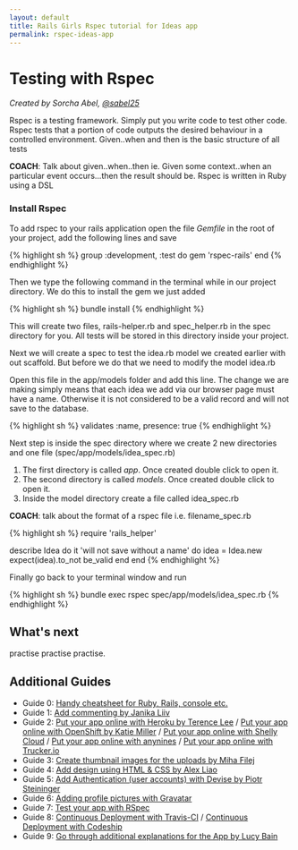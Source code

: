 ```yaml
---
layout: default
title: Rails Girls Rspec tutorial for Ideas app
permalink: rspec-ideas-app
---
```


# Testing with Rspec

*Created by Sorcha Abel, [@sabel25](https://twitter.com/sabel25)*

Rspec is a testing framework. Simply put you write code to test other code. Rspec tests that a portion of code outputs the desired behaviour in a controlled environment. Given..when and then is the
basic structure of all tests

__COACH__: Talk about given..when..then ie. Given some context..when an particular event occurs...then the result should be. Rspec is written in Ruby using a DSL

### Install Rspec

To add rspec to your rails application open the file *Gemfile* in the root of your project, add the following lines and save

{% highlight sh %}
group :development, :test do
  gem 'rspec-rails'
end
{% endhighlight %}

Then we type the following command in the terminal while in our project directory. We do this to install the gem we just added

{% highlight sh %}
bundle install
{% endhighlight %}

This will create two files, rails-helper.rb and spec_helper.rb in the spec directory for you. All tests will be stored in this directory inside your project.

Next we will create a spec to test the idea.rb model we created earlier with out scaffold. But before we do that we need to modify the model idea.rb

Open this file in the app/models folder and add this line. The change we are making simply means that each idea we add via our browser page must have a name. Otherwise it is not considered to be a valid record and will not save to the database.

{% highlight sh %}
validates :name, presence: true
{% endhighlight %}

Next step is inside the spec directory where we create 2 new directories and one file (spec/app/models/idea_spec.rb)
1. The first directory is called *app*. Once created double click to open it.
2. The second directory is called *models*. Once created double click to open it.
3. Inside the model directory create a file called idea_spec.rb

__COACH__: talk about the format of a rspec file i.e. filename_spec.rb

{% highlight sh %}
require 'rails_helper'

describe Idea do
  it 'will not save without a name' do
    idea = Idea.new
    expect(idea).to_not be_valid
  end
end
{% endhighlight %}

Finally go back to your terminal window and run

{% highlight sh %}
bundle exec rspec spec/app/models/idea_spec.rb
{% endhighlight %}

## What's next
practise practise practise.

## Additional Guides

* Guide 0: [Handy cheatsheet for Ruby, Rails, console etc.](https://github.com/PragTob/rails-beginner-cheatsheet)
* Guide 1: [Add commenting by Janika Liiv](/commenting)
* Guide 2: [Put your app online with Heroku by Terence Lee](/heroku) / [Put your app online with OpenShift by Katie Miller](/openshift) / [Put your app online with Shelly Cloud](/shellycloud) / [Put your app online with anynines](/anynines) / [Put your app online with Trucker.io](/trucker)
* Guide 3: [Create thumbnail images for the uploads by Miha Filej](/thumbnails)
* Guide 4: [Add design using HTML &amp; CSS by Alex Liao](/design)
* Guide 5: [Add Authentication (user accounts) with Devise by Piotr Steininger](/devise/)
* Guide 6: [Adding profile pictures with Gravatar](/gravatar)
* Guide 7: [Test your app with RSpec](/testing-rspec)
* Guide 8: [Continuous Deployment with Travis-CI](/continuous-travis) / [Continuous Deployment with Codeship](/continuous)
* Guide 9: [Go through additional explanations for the App by Lucy Bain](https://github.com/lbain/railsgirls)


